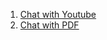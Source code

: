 1. [Chat with Youtube](https://github.com/przbadu-ai/local-llm-apps/tree/main/chat-with-youtube)
2. [Chat with PDF](https://github.com/przbadu-ai/local-llm-apps/tree/main/chat-with-pdf)